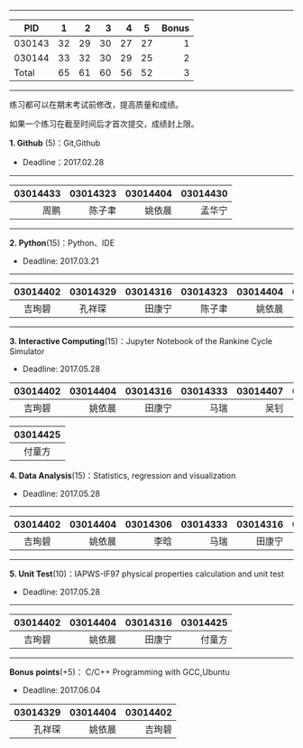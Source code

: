 -----
|   PID  |   1   |   2   |  3    |  4    |  5   | Bonus  |
| -------|:-----:|------:|------:|------:|------|-------:|
| 030143 |   32  |  29   |   30  |  27   |  27  |   1   |
| 030144 |   33  |  32   |   30  |  29   |  25  |   2   |
| Total  |   65  |  61   |   60  |  56   |  52  |   3   |
------

练习都可以在期末考试前修改，提高质量和成绩。

如果一个练习在截至时间后才首次提交，成绩封上限。

**1. Github** (5)：Git,Github

* Deadline：2017.02.28

-----
|  03014433 |  03014323 |03014404 |03014430 |
| ---------:| ---------:|---------:|--------:|
|   周鹏    |    陈子聿   | 姚依晨   | 孟华宁  |
---------

**2. Python**(15)：Python、IDE

* Deadline: 2017.03.21

-----
| 03014402  | 03014329  | 03014316 |  03014323 |03014404 |03014321 | 03014421  |  03014313  |  03014422 |  
|:--------:| :-------:|--------:|----------:|-----------:|----------:|------:|----------:|------:|
|  吉珣碧  |  孔祥琛  |  田康宁 |   陈子聿   |姚依晨   |于天池   |  黄阳鹏 | 曾令超 |杨家宇 |
---------

**3. Interactive Computing**(15)：Jupyter Notebook of the Rankine Cycle Simulator 

* Deadline: 2017.05.28

|03014402 |  03014404 |03014316 |03014333 | 03014407 | 03014420 |  03014323 |03014304 | 03014426 |
|:-------:| -------:|--------:|---------:|------:|------------:|---------:|-------:|--------:|
| 吉珣碧  | 姚依晨   | 田康宁  |  马瑞     | 吴钊   |    王统伟     |陈子聿   |萨仁图娅 |金弘琨|

|03014425 | 
|:-------:|
| 付童方  |

**4. Data Analysis**(15)：Statistics, regression and visualization

* Deadline: 2017.05.28

-----
|03014402  | 03014404 |03014306 |03014333 | 03014316 |  03014323 |03014430 |
|:--------:| --------:|-------:|--------:|-------:|----------:|-------:|
|  吉珣碧  | 姚依晨   | 李晗    | 马瑞    | 田康宁 |   陈子聿   |孟华宁  |
---------

**5. Unit Test**(10)：IAPWS-IF97 physical properties calculation and unit test  

* Deadline: 2017.05.28

-----
|03014402  |  03014404 |03014316 |03014425 |
|:--------:| --------:|-------:|------:|
|  吉珣碧  |  姚依晨   |田康宁 | 付童方   |
---------

**Bonus points**(+5)： C/C++ Programming with GCC,Ubuntu  

* Deadline: 2017.06.04

| 03014329 |03014404 |03014402  |
|---------:|---------:|---------:|
|  孔祥琛  | 姚依晨   |   吉珣碧    |
